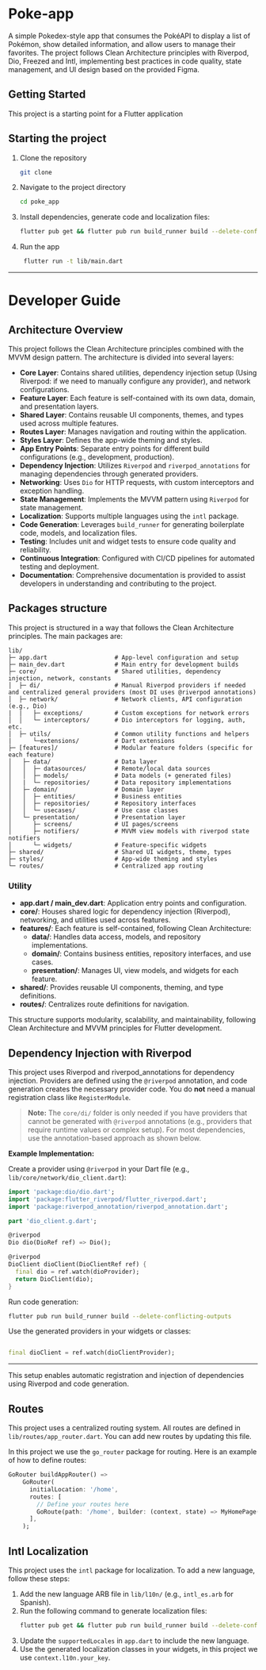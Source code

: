 # Poke-app

A simple Pokedex-style app that consumes the PokéAPI to display a list of Pokémon, show detailed information, and
allow users to manage their favorites.
The project follows Clean Architecture principles with Riverpod, Dio, Freezed and Intl, implementing best practices in
code quality, state management, and UI design based on the provided Figma.

## Getting Started

This project is a starting point for a Flutter application

## Starting the project

1. Clone the repository
   ```bash
   git clone
    ```
2. Navigate to the project directory
   ```bash
   cd poke_app
   ```
3. Install dependencies, generate code and localization files:
   ```bash
   flutter pub get && flutter pub run build_runner build --delete-conflicting-outputs
   ```
4. Run the app
   ```bash
    flutter run -t lib/main.dart
    ```
---

# Developer Guide

## Architecture Overview

This project follows the Clean Architecture principles combined with the MVVM design pattern. The architecture is
divided into several layers:

- **Core Layer**: Contains shared utilities, dependency injection setup (Using Riverpod: if we need to manually
  configure any provider), and network configurations.
- **Feature Layer**: Each feature is self-contained with its own data, domain, and presentation layers.
- **Shared Layer**: Contains reusable UI components, themes, and types used across multiple features.
- **Routes Layer**: Manages navigation and routing within the application.
- **Styles Layer**: Defines the app-wide theming and styles.
- **App Entry Points**: Separate entry points for different build configurations (e.g., development, production).
- **Dependency Injection**: Utilizes `Riverpod` and `riverpod_annotations` for managing dependencies through generated
  providers.
- **Networking**: Uses `Dio` for HTTP requests, with custom interceptors and exception handling.
- **State Management**: Implements the MVVM pattern using `Riverpod` for state management.
- **Localization**: Supports multiple languages using the `intl` package.
- **Code Generation**: Leverages `build_runner` for generating boilerplate code, models, and localization files.
- **Testing**: Includes unit and widget tests to ensure code quality and reliability.
- **Continuous Integration**: Configured with CI/CD pipelines for automated testing and deployment.
- **Documentation**: Comprehensive documentation is provided to assist developers in understanding and contributing to
  the project.

## Packages structure

This project is structured in a way that follows the Clean Architecture principles. The main packages are:

```
lib/
├─ app.dart                   # App-level configuration and setup
├─ main_dev.dart              # Main entry for development builds
├─ core/                      # Shared utilities, dependency injection, network, constants
│  ├─ di/                     # Manual Riverpod providers if needed and centralized general providers (most DI uses @riverpod annotations)
│  ├─ network/                # Network clients, API configuration (e.g., Dio)
|  |   ├─ exceptions/         # Custom exceptions for network errors
│  │   └─ interceptors/       # Dio interceptors for logging, auth, etc.
│  ├─ utils/                  # Common utility functions and helpers
|      └─extensions/          # Dart extensions
├─ [features]/                # Modular feature folders (specific for each feature) 
│   ├─ data/                  # Data layer
│   │  ├─ datasources/        # Remote/local data sources
│   │  ├─ models/             # Data models (+ generated files)
│   |  └─ repositories/       # Data repository implementations
│   ├─ domain/                # Domain layer
│   │  ├─ entities/           # Business entities
│   │  ├─ repositories/       # Repository interfaces
│   │  └─ usecases/           # Use case classes
│   └─ presentation/          # Presentation layer
│      ├─ screens/            # UI pages/screens
│      ├─ notifiers/          # MVVM view models with riverpod state notifiers
│      └─ widgets/            # Feature-specific widgets
├─ shared/                    # Shared UI widgets, theme, types
├─ styles/                    # App-wide theming and styles
└─ routes/                    # Centralized app routing
```

### Utility

- **app.dart / main_dev.dart**: Application entry points and configuration.
- **core/**: Houses shared logic for dependency injection (Riverpod), networking, and utilities used across features.
- **features/**: Each feature is self-contained, following Clean Architecture:
    - **data/**: Handles data access, models, and repository implementations.
    - **domain/**: Contains business entities, repository interfaces, and use cases.
    - **presentation/**: Manages UI, view models, and widgets for each feature.
- **shared/**: Provides reusable UI components, theming, and type definitions.
- **routes/**: Centralizes route definitions for navigation.

This structure supports modularity, scalability, and maintainability, following Clean Architecture and MVVM principles
for Flutter development.

## Dependency Injection with Riverpod

This project uses Riverpod and riverpod_annotations for dependency injection. Providers are defined using the
`@riverpod` annotation, and code generation creates the necessary provider code. You do **not** need a manual
registration class like `RegisterModule`.

> **Note:** The `core/di/` folder is only needed if you have providers that cannot be generated with `@riverpod`
> annotations (e.g., providers that require runtime values or complex setup). For most dependencies, use the
> annotation-based approach as shown below.

**Example Implementation:**

Create a provider using `@riverpod` in your Dart file (e.g., `lib/core/network/dio_client.dart`):

```dart
import 'package:dio/dio.dart';
import 'package:flutter_riverpod/flutter_riverpod.dart';
import 'package:riverpod_annotation/riverpod_annotation.dart';

part 'dio_client.g.dart';

@riverpod
Dio dio(DioRef ref) => Dio();

@riverpod
DioClient dioClient(DioClientRef ref) {
  final dio = ref.watch(dioProvider);
  return DioClient(dio);
}
```

Run code generation:

```bash
flutter pub run build_runner build --delete-conflicting-outputs
```

Use the generated providers in your widgets or classes:

```dart

final dioClient = ref.watch(dioClientProvider);
```

---
This setup enables automatic registration and injection of dependencies using Riverpod and code generation.

## Routes

This project uses a centralized routing system. All routes are defined in `lib/routes/app_router.dart`. You can add new
routes by updating this file.

In this project we use the `go_router` package for routing. Here is an example of how to define routes:

```dart
GoRouter buildAppRouter() =>
    GoRouter(
      initialLocation: '/home',
      routes: [
        // Define your routes here
        GoRoute(path: '/home', builder: (context, state) => MyHomePage()),
      ],
    );
```

## Intl Localization

This project uses the `intl` package for localization. To add a new language, follow these steps:

1. Add the new language ARB file in `lib/l10n/` (e.g., `intl_es.arb` for Spanish).
2. Run the following command to generate localization files:
   ```bash
   flutter pub get && flutter pub run build_runner build --delete-conflicting-outputs
   ```
3. Update the `supportedLocales` in `app.dart` to include the new language.
4. Use the generated localization classes in your widgets, in this project we use `context.l10n.your_key`.
